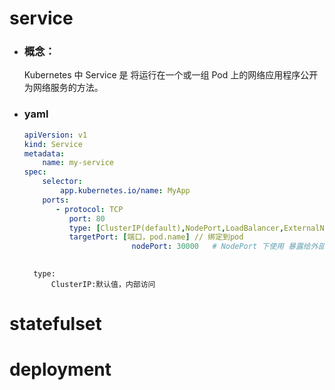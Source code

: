 # service
- ### 概念：
   Kubernetes 中 Service 是 将运行在一个或一组 Pod 上的网络应用程序公开为网络服务的方法。
   
- ### yaml
	```yaml
    apiVersion: v1
    kind: Service
    metadata:
        name: my-service
    spec:
        selector:
            app.kubernetes.io/name: MyApp
        ports:
           - protocol: TCP
              port: 80
              type: [ClusterIP(default),NodePort,LoadBalancer,ExternalName]
              targetPort: [端口，pod.name] // 绑定到pod
							nodePort: 30000   # NodePort 下使用 暴露给外部的 NodePort
	     
	```
		type: 
			ClusterIP:默认值，内部访问

# statefulset
# deployment